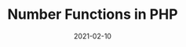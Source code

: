 ---
title: Number Functions in PHP
date: 2021-02-10
slug: number-functions-in-php
image: '/images/articles/number-functions-in-php.png'
tags: ['php', 'numbers-in-php']
description: "PHP Numbers
One thing to notice about PHP is that it provides automatic data type conversion.
So, if you assign an integer value to a variable, the type of that variable will automatically be an integer. Then, if you assign a string to the same variable, the type will change to a string. This automatic conversion can sometimes break your code."
---